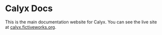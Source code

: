 # Calyx Docs

This is the main documentation website for Calyx. You can see the live site at [calyx.fictiveworks.org](https://calyx.fictiveworks.org).
